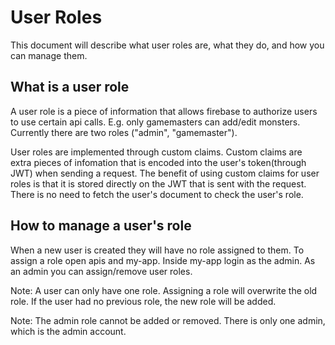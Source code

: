 # User Roles

This document will describe what user roles are, what they do, and how you can manage them.

## What is a user role

A user role is a piece of information that allows firebase to authorize users to use certain api calls. E.g. only gamemasters can add/edit monsters. Currently there are two roles ("admin", "gamemaster").

User roles are implemented through custom claims. Custom claims are extra pieces of infomation that is encoded into the user's token(through JWT) when sending a request. The benefit of using custom claims for user roles is that it is stored directly on the JWT that is sent with the request. There is no need to fetch the user's document to check the user's role.

## How to manage a user's role

When a new user is created they will have no role assigned to them. To assign a role open apis and my-app. Inside my-app login as the admin. As an admin you can assign/remove user roles. 

Note: A user can only have one role. Assigning a role will overwrite the old role. If the user had no previous role, the new role will be added.

Note: The admin role cannot be added or removed. There is only one admin, which is the admin account.